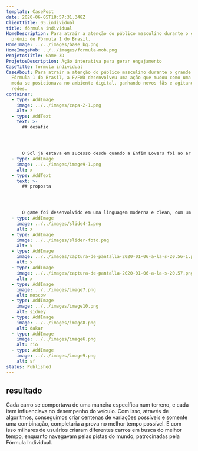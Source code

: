 ```yaml
---
template: CasePost
date: 2020-06-05T18:57:31.348Z
ClientTitle: 05.individual
title: fórmula individual
HomeDescription: Para atrair a atenção do público masculino durante o grande
  prêmio de Fórmula 1 do Brasil.
HomeImage: ../../images/base_bg.png
HomeImageMob: ../../images/formula-mob.png
ProjetosTitle: Game 3D
ProjetosDescription: Ação interativa para gerar engajamento
CaseTitle: fórmula individual
CaseAbout: Para atrair a atenção do público masculino durante o grande prêmio de
  Fórmula 1 do Brasil, a F/FWD desenvolveu uma ação que mudou como uma marca de
  moda se posicionava no ambiente digital, ganhando novos fãs e agitando as
  redes.
container:
  - type: AddImage
    image: ../../images/capa-2-1.png
    alt: z
  - type: AddText
    text: >-
      ## desafio




      O Sol já estava em sucesso desde quando a Enfim Lovers foi ao ar e – por que não? – às estrelas, já que essa ação foi idealizada para engajar ainda mais o público-alvo da marca ao seu lifestyle místico e vibe boa, através de um teste on-line para descobrir a combinação astrológica do participante e o seu amor/crush!
  - type: AddImage
    image: ../../images/image9-1.png
    alt: x
  - type: AddText
    text: >-
      ## proposta




      O game foi desenvolvido em uma linguagem moderna e clean, com um conceito "low poly" e um design refinado. Foram re-criadas 5 grandes cidades do mundo, cada uma com diferentes características geográficas. O conceito do game desafiava o usuário a montar um carro específico, com inúmeras variáveis como pneu, combustivel e outros acessórios.
  - type: AddImage
    image: ../../images/slide4-1.png
    alt: x
  - type: AddImage
    image: ../../images/slider-foto.png
    alt: x
  - type: AddImage
    image: ../../images/captura-de-pantalla-2020-01-06-a-la-s-20.56-1.png
    alt: x
  - type: AddImage
    image: ../../images/captura-de-pantalla-2020-01-06-a-la-s-20.57.png
    alt: x
  - type: AddImage
    image: ../../images/image7.png
    alt: moscow
  - type: AddImage
    image: ../../images/image10.png
    alt: sidney
  - type: AddImage
    image: ../../images/image8.png
    alt: dakar
  - type: AddImage
    image: ../../images/image6.png
    alt: rio
  - type: AddImage
    image: ../../images/image9.png
    alt: sf
status: Published
---
```

## resultado



Cada carro se comportava de uma maneira específica num terreno, e cada item influenciava no desempenho do veículo. Com isso, através de algoritmos, conseguimos criar centenas de variações possíveis e somente uma combinação, completaria a prova no melhor tempo possível. E com isso milhares de usuários criaram diferentes carros em busca do melhor tempo, enquanto navegavam pelas pistas do mundo, patrocinadas pela Fórmula Individual.